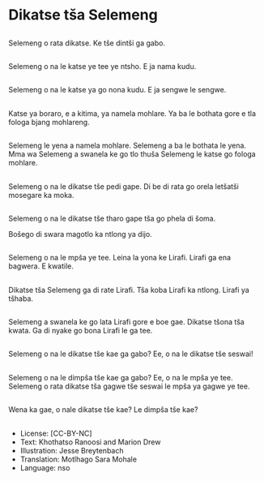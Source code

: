 # Dikatse tša Selemeng

##
Selemeng o rata
dikatse.
Ke tše dintši ga gabo.

##
Selemeng o na le
katse ye tee ye ntsho.
E ja nama
kudu.

##
Selemeng o na le
katse ya go nona kudu.
E ja sengwe le sengwe.

##
Katse ya boraro,
e a kitima, ya namela
mohlare.
Ya ba le bothata gore e
tla fologa bjang
mohlareng.

##
Selemeng le yena a
namela mohlare.
Selemeng a ba le
bothata le yena.
Mma wa Selemeng a
swanela ke go tlo thuša
Selemeng le katse go
fologa mohlare.

##
Selemeng o na le
dikatse tše pedi
gape.
Di be di rata go orela
letšatši mosegare ka
moka.

##
Selemeng o na le
dikatse tše tharo
gape tša go phela di
šoma.

Bošego di swara
magotlo ka ntlong ya
dijo.

##
Selemeng o na le
mpša ye tee.
Leina la yona
ke Lirafi.
Lirafi ga ena bagwera.
E kwatile.

##
Dikatse tša Selemeng
ga di rate Lirafi.
Tša koba Lirafi ka
ntlong.
Lirafi ya tšhaba.

##
Selemeng a swanela ke
go lata Lirafi gore e boe
gae.
Dikatse tšona tša
kwata. Ga di nyake go
bona Lirafi le ga tee.

##
Selemeng o na le
dikatse tše kae
ga gabo?
Ee, o na le
dikatse
tše seswai!

##
Selemeng o na le
dimpša tše kae
ga gabo?
Ee, o na le mpša
ye tee.
Selemeng o rata
dikatse tša gagwe
tše seswai le mpša
ya gagwe ye tee.

##
Wena ka gae, o nale dikatse
tše kae?
Le dimpša tše kae?

##
* License: [CC-BY-NC]
* Text: Khothatso Ranoosi and Marion Drew
* Illustration: Jesse Breytenbach
* Translation: Motlhago Sara Mohale
* Language: nso
